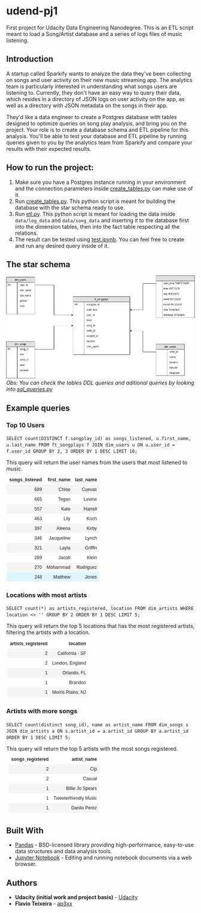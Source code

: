 # udend-pj1

First project for Udacity Data Engineering Nanodegree.
This is an ETL script meant to load a Song/Artist database and a series of logs files of music listening.

## Introduction
A startup called Sparkify wants to analyze the data they've been collecting on songs and user activity on their new music streaming app. The analytics team is particularly interested in understanding what songs users are listening to. Currently, they don't have an easy way to query their data, which resides in a directory of JSON logs on user activity on the app, as well as a directory with JSON metadata on the songs in their app.

They'd like a data engineer to create a Postgres database with tables designed to optimize queries on song play analysis, and bring you on the project. Your role is to create a database schema and ETL pipeline for this analysis. You'll be able to test your database and ETL pipeline by running queries given to you by the analytics team from Sparkify and compare your results with their expected results.

## How to run the project:

1. Make sure you have a Postgres instance running in your environment and the connection parameters inside [create_tables.py](./create_tables.py) can make use of it.
2. Run [create_tables.py](./create_tables.py). This python script is meant for building the database with the star schema ready to use.
3. Run [etl.py](./etl.py). This python script is meant for loading the data inside `data/log_data` and `data/song_data` and inserting it to the database first into the dimension tables, then into the fact table respecting all the relations.
4. The result can be tested using [test.ipynb](./test.ipynb). You can feel free to create and run any desired query inside of it.

## The star schema

![Star Schema](./documentation/star_schema.png)
_Obs: You can check the tables DDL queries and aditional queries by looking into [sql_queries.py](./sql_queries.py)_

## Example queries

### Top 10 Users

`SELECT count(DISTINCT f.songplay_id) as songs_listened, u.first_name, u.last_name FROM ft_songplays f JOIN dim_users u ON u.user_id = f.user_id GROUP BY 2, 3 ORDER BY 1 DESC LIMIT 10;`

This query will return the user names from the users that most listened to music.

![Top 10 Users](./documentation/query_1.png)

### Locations with most artists

`SELECT count(*) as artists_registered, location FROM dim_artists WHERE location <> '' GROUP BY 2 ORDER BY 1 DESC LIMIT 5;`

This query will return the top 5 locations that has the most registered artists, filtering the artists with a location.

![Top 10 Users](./documentation/query_2.png)

### Artists with more songs

`SELECT count(distinct song_id), name as artist_name FROM dim_songs s JOIN dim_artists a ON s.artist_id = a.artist_id GROUP BY a.artist_id ORDER BY 1 DESC LIMIT 5;`

This query will return the top 5 artists with the most songs registered.

![Top 10 Users](./documentation/query_3.png)


## Built With

* [Pandas](https://pandas.pydata.org/) - BSD-licensed library providing high-performance, easy-to-use data structures and data analysis tools.
* [Jupyter Notebook](https://jupyter.org/) - Editing and running notebook documents via a web browser.

## Authors

* **Udacity (initial work and project basis)** - [Udacity](https://www.udacity.com/)
* **Flavio Teixeira** - [ap3xx](https://github.com/ap3xx)
